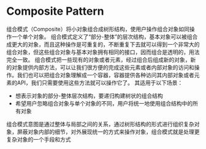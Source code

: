 # Composite Pattern
组合模式（Composite）将小对象组合成树形结构，使用户操作组合对象如同操作一个单个对象。
组合模式定义了“部分-整体”的层次结构，基本对象可以被组合成更大的对象，而且这种操作是可重复的，不断重复下去就可以得到一个非常大的组合对象，但这些组合对象与基本对象拥有相同的接口，因而组合是透明的，用法完全一致。
组合模式把一些现有的对象或者元素，经过组合后组成新的对象，新的对象提供内部方法，可以让我们很方便的完成这些元素或者内部对象的访问和操作。我们也可以把组合对象理解成一个容器，容器提供各种访问其内部对象或者元素的API，我们只需要使用这些方法就可以操作它了。
其适用于以下场景：
- 想表示对象的部分-整体层次结构，要递归构建树状的组合结构
- 希望用户忽略组合对象与单个对象的不同，用户将统一地使用组合结构中的所有对象

组合模式意图是通过整体与局部之间的关系，通过树形结构的形式进行组织复杂对象，屏蔽对象内部的细节，对外展现统一的方式来操作对象，组合模式就是处理更复杂对象的一个手段和方式
